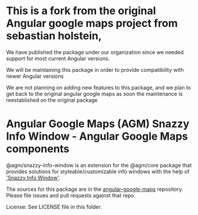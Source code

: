 # This is a fork from the original Angular google maps project from sebastian holstein,

We have published the package under our organization since we needed support for most current Angular versions.

We will be maintaining this package in order to provide compatibility with newer Angular versions

We are not planning on adding new features to this package, and we plan to get back to the original angular google maps as soon the maintenance is reestablished on the original package


Angular Google Maps (AGM) Snazzy Info Window - Angular Google Maps components
=========

@agm/snazzy-info-window is an extension for the @agm/core package that provides solutions for styleable/customizable info windows with the help of ['Snazzy Info Window'](https://github.com/atmist/snazzy-info-window).

The sources for this package are in the [angular-google-maps](https://github.com/grupo-san-cristobal/angular-google-maps) repository. Please file issues and pull requests against that repo.

License: See LICENSE file in this folder.
